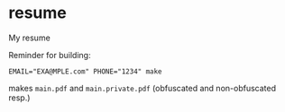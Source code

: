 # resume
My resume

Reminder for building:

`EMAIL="EXA@MPLE.com" PHONE="1234" make`

makes `main.pdf` and `main.private.pdf` (obfuscated and non-obfuscated resp.)
